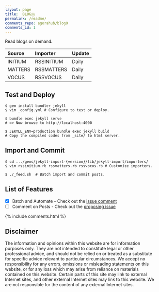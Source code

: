 ```yaml
---
layout: page
title:  BLOG⓪
permalink: /readme/
comments_repo: agorahub/blog0
comments_id: 1
---
```


Read blogs on demand.

| Source  | Importer   | Update |
| :-----  | :-------   | :----- |
| INITIUM | RSSINITIUM | Daily  |
| MATTERS | RSSMATTERS | Daily  |
| VOCUS   | RSSVOCUS   | Daily  |

## Test and Deploy

```
$ gem install bundler jekyll
$ vim _config.yml # Configure to test or deploy.

$ bundle exec jekyll serve
# => Now browse to http://localhost:4000

$ JEKYLL_ENV=production bundle exec jekyll build
# Copy the compiled codes from _site/ to html server.
```

## Import and Commit

```
$ cd .../gems/jekyll-import-{version}/lib/jekyll-import/importers/
$ vim rssinitium.rb rssmatters.rb rssvocus.rb # Customize importers.

$ ./_feed.sh  # Batch import and commit posts.
```

## List of Features

- [x] Batch and Automate - Check out the [issue comment](https://github.com/agorahub/news0/issues/1#issuecomment-597540617)
- [ ] Comment on Posts - Check out the [proposing issue](https://github.com/agorahub/news0/issues/3)

{% include comments.html %}

## Disclaimer

The information and opinions within this website are for information purposes only. They are not intended to constitute legal or other professional advice, and should not be relied on or treated as a substitute for specific advice relevant to particular circumstances. We accept no responsibility for any errors, omissions or misleading statements on this website, or for any loss which may arise from reliance on materials contained on this website. Certain parts of this site may link to external Internet sites, and other external Internet sites may link to this website. We are not responsible for the content of any external Internet sites.

